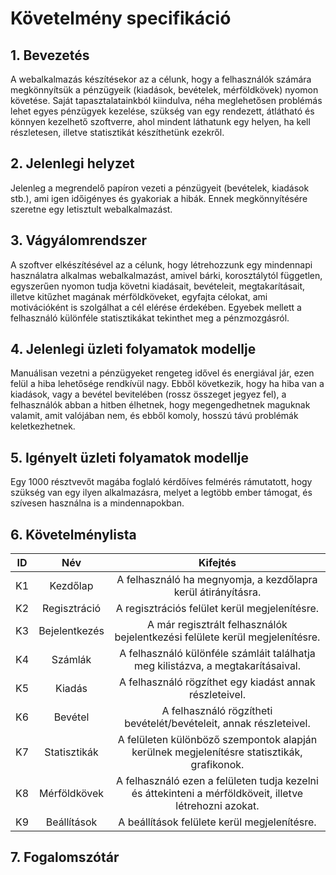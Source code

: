# Követelmény specifikáció

## 1. Bevezetés

A webalkalmazás készítésekor az a célunk, hogy a felhasználók számára megkönnyítsük a pénzügyeik (kiadások, bevételek, mérföldkövek) nyomon követése. Saját tapasztalatainkból kiindulva, néha meglehetősen problémás lehet egyes pénzügyek kezelése, szükség van egy rendezett, átlátható és könnyen kezelhető szoftverre, ahol mindent láthatunk egy helyen, ha kell részletesen, illetve statisztikát készíthetünk ezekről.

## 2. Jelenlegi helyzet

Jelenleg a megrendelő papíron vezeti a pénzügyeit (bevételek, kiadások stb.), ami igen időigényes és gyakoriak a hibák. Ennek megkönnyítésére szeretne egy letisztult webalkalmazást.

## 3. Vágyálomrendszer

A szoftver elkészítésével az a célunk, hogy létrehozzunk egy mindennapi használatra alkalmas webalkalmazást, amivel bárki, korosztálytól független, egyszerűen nyomon tudja követni kiadásait, bevételeit, megtakarításait, illetve kitűzhet magának mérföldköveket, egyfajta célokat, ami motivációként is szolgálhat a cél elérése érdekében. Egyebek mellett a felhasználó különféle statisztikákat tekinthet meg a pénzmozgásról.

## 4. Jelenlegi üzleti folyamatok modellje

Manuálisan vezetni a pénzügyeket rengeteg idővel és energiával jár, ezen felül a hiba lehetősége rendkívül nagy. Ebből következik, hogy ha hiba van a kiadások, vagy a bevétel bevitelében (rossz összeget jegyez fel), a felhasználók abban a hitben élhetnek, hogy megengedhetnek maguknak valamit, amit valójában nem, és ebből komoly, hosszú távú problémák keletkezhetnek.

## 5. Igényelt üzleti folyamatok modellje

Egy 1000 résztvevőt magába foglaló kérdőíves felmérés rámutatott, hogy szükség van egy ilyen alkalmazásra, melyet a legtöbb ember támogat, és szívesen használna is a mindennapokban.

## 6. Követelménylista

| ID  |      Név      |                                                Kifejtés                                                 |
| :-: | :-----------: | :-----------------------------------------------------------------------------------------------------: |
| K1  |   Kezdőlap    |                      A felhasználó ha megnyomja, a kezdőlapra kerül átirányításra.                      |
| K2  | Regisztráció  |                              A regisztrációs felület kerül megjelenítésre.                              |
| K3  | Bejelentkezés |              A már regisztrált felhasználók bejelentkezési felülete kerül megjelenítésre.               |
| K4  |    Számlák    |            A felhasználó különféle számláit találhatja meg kilistázva, a megtakarításaival.             |
| K5  |    Kiadás     |                         A felhasználó rögzíthet egy kiadást annak részleteivel.                         |
| K6  |    Bevétel    |                   A felhasználó rögzítheti bevételét/bevételeit, annak részleteivel.                    |
| K7  | Statisztikák  |       A felületen különböző szempontok alapján kerülnek megjelenítésre statisztikák, grafikonok.        |
| K8  | Mérföldkövek  | A felhasználó ezen a felületen tudja kezelni és áttekinteni a mérföldköveit, illetve létrehozni azokat. |
| K9  |  Beállítások  |                              A beállítások felülete kerül megjelenítésre.                               |

## 7. Fogalomszótár
